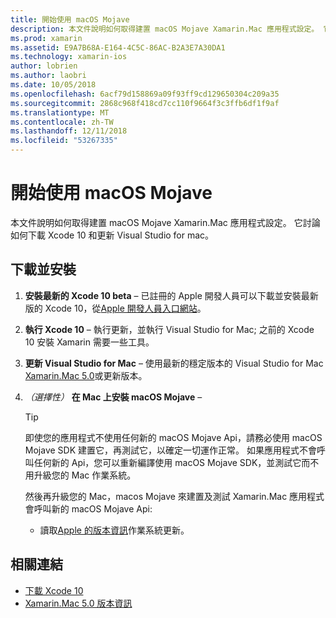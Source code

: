 ```yaml
---
title: 開始使用 macOS Mojave
description: 本文件說明如何取得建置 macOS Mojave Xamarin.Mac 應用程式設定。 它討論如何下載 Xcode 10 和更新 Visual Studio for mac。
ms.prod: xamarin
ms.assetid: E9A7B68A-E164-4C5C-86AC-B2A3E7A30DA1
ms.technology: xamarin-ios
author: lobrien
ms.author: laobri
ms.date: 10/05/2018
ms.openlocfilehash: 6acf79d158869a09f93ff9cd129650304c209a35
ms.sourcegitcommit: 2868c968f418cd7cc110f9664f3c3ffb6df1f9af
ms.translationtype: MT
ms.contentlocale: zh-TW
ms.lasthandoff: 12/11/2018
ms.locfileid: "53267335"
---
```

# <a name="get-started-with-macos-mojave"></a>開始使用 macOS Mojave

本文件說明如何取得建置 macOS Mojave Xamarin.Mac 應用程式設定。 它討論如何下載 Xcode 10 和更新 Visual Studio for mac。

## <a name="download-and-install"></a>下載並安裝

1. **安裝最新的 Xcode 10 beta** – 已註冊的 Apple 開發人員可以下載並安裝最新版的 Xcode 10，從[Apple 開發人員入口網站](https://developer.apple.com/download/)。

2. **執行 Xcode 10** – 執行更新，並執行 Visual Studio for Mac; 之前的 Xcode 10 安裝 Xamarin 需要一些工具。

3. **更新 Visual Studio for Mac** – 使用最新的穩定版本的 Visual Studio for Mac [Xamarin.Mac 5.0](https://developer.xamarin.com/releases/mac/xamarin.mac_5/xamarin.mac_5.0/)或更新版本。

4. _（選擇性）_ **在 Mac 上安裝 macOS Mojave** –

   > [!TIP]
   > 即使您的應用程式不使用任何新的 macOS Mojave Api，請務必使用 macOS Mojave SDK 建置它，再測試它，以確定一切運作正常。 如果應用程式不會呼叫任何新的 Api，您可以重新編譯使用 macOS Mojave SDK，並測試它而不用升級您的 Mac 作業系統。
   >
   > 然後再升級您的 Mac，macos Mojave 來建置及測試 Xamarin.Mac 應用程式會呼叫新的 macOS Mojave Api:
   >
   > - 讀取[Apple 的版本資訊](https://developer.apple.com/download/)作業系統更新。

## <a name="related-links"></a>相關連結

- [下載 Xcode 10](https://developer.apple.com/download/)
- [Xamarin.Mac 5.0 版本資訊](https://docs.microsoft.com/xamarin/mac/release-notes/5/5.0/)
